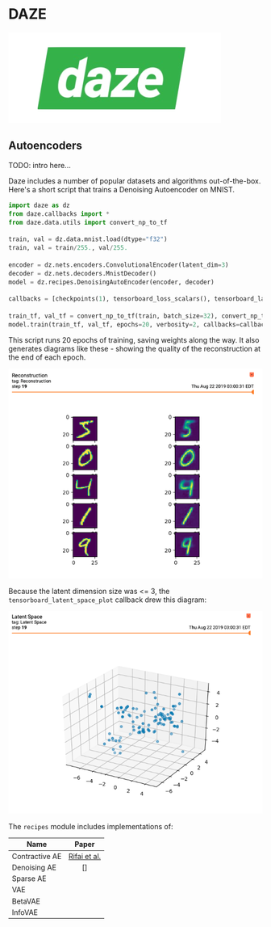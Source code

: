 # DAZE
![](docs/source/media/logo.png)
## Autoencoders

TODO: intro here...


Daze includes a number of popular datasets and algorithms out-of-the-box. Here's a short script that trains a Denoising Autoencoder on MNIST.
```python
import daze as dz
from daze.callbacks import *
from daze.data.utils import convert_np_to_tf

train, val = dz.data.mnist.load(dtype="f32")
train, val = train/255., val/255.

encoder = dz.nets.encoders.ConvolutionalEncoder(latent_dim=3)
decoder = dz.nets.decoders.MnistDecoder()
model = dz.recipes.DenoisingAutoEncoder(encoder, decoder)

callbacks = [checkpoints(1), tensorboard_loss_scalars(), tensorboard_latent_space_plot(train[:100]), tensorboard_image_reconstruction(train[:5])]

train_tf, val_tf = convert_np_to_tf(train, batch_size=32), convert_np_to_tf(val, batch_size=32)
model.train(train_tf, val_tf, epochs=20, verbosity=2, callbacks=callbacks)
```
This script runs 20 epochs of training, saving weights along the way. It also generates diagrams like these - showing the quality of the reconstruction at the end of each epoch.

![](docs/source/media/reconstructions_mnist.png)

Because the latent dimension size was <= 3, the `tensorboard_latent_space_plot` callback drew this diagram:

![](docs/source/media/latent_space_mnist.png)

The `recipes` module includes implementations of:

| Name | Paper |
| --- | :---: | 
|Contractive AE | [Rifai et al.](http://Jakes-MacBook-Pro-2.local:6006/)
|Denoising AE| []
|Sparse AE|
|VAE|
|BetaVAE|
|InfoVAE|

